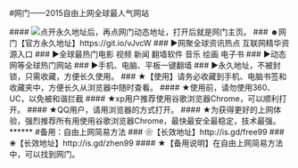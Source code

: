 #网门——2015自由上网全球最人气网站
  <tr>
####    <td><a href="https://git.io/vJvcW" target="_blank"><img src="https://d1fkkgn0boo3on.cloudfront.net/Up/0WMDT0.jpg" /></a></td>点开永久地址后，再点网门动态地址，打开后就是网门主页。
### ☻网门【官方永久地址】https://git.io/vJvcW
### ►网聚全球资讯热点 互联网精华资源入口
### ►全球最热门电影 视频 新闻 翻墙软件 音乐 绘画 电子书
### ►动态网等全球热门网站
### ►手机、电脑、平板一键翻墙
### ►永久地址，不被封锁，只需收藏，方便长久使用。
### ★【使用】请务必收藏到手机、电脑书签和收藏夹中，方便长久从浏览器中随时查看。
#### ★使用前，请勿使用360、UC，以免被和谐拦截
#### ★xp用户推荐使用谷歌浏览器Chrome，可以顺利打开。
#### ★QQ用户，请用浏览器的方式打开。
#### ★为获得更好的上网体验，强烈推荐所有用使用谷歌浏览器Chrome，最快最安全最稳定，技术最强。 
******
#备用：自由上网简易方法
### ❀【长效地址】http://is.gd/free99
### ❀【长效地址】http://is.gd/zhen99
#### ★【备用说明】在自由上网简易方法中，可以找到网门。


